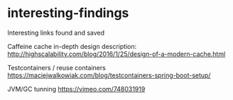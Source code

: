 # interesting-findings
Interesting links found and saved

Caffeine cache in-depth design description:
http://highscalability.com/blog/2016/1/25/design-of-a-modern-cache.html

Testcontainers / reuse containers
https://maciejwalkowiak.com/blog/testcontainers-spring-boot-setup/

JVM/GC tunning
https://vimeo.com/748031919
